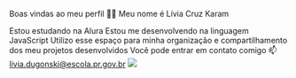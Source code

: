 Boas vindas ao meu perfil 💙💙
Meu nome é Lívia Cruz Karam

Estou estudando na Alura
Estou me desenvolvendo na linguagem JavaScript
Utilizo esse espaço para minha organização e compartilhamento dos meu projetos desenvolvidos
Você pode entrar em contato comigo 📫
livia.dugonski@escola.pr.gov.br
![](https://media4.giphy.com/media/6N73YZs1P3T1936HBv/200w.gif?cid=6c09b952u3qdirnnp85c9juyfb0dg6fd0i5loucwawfvjo7h&ep=v1_gifs_search&rid=200w.gif&ct=g)
